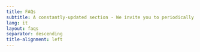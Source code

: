 ```yaml
---
title: FAQs
subtitle: A constantly-updated section - We invite you to periodically consult this page.
lang: it
layout: faqs
separator: descending
title-alignment: left
---
```


